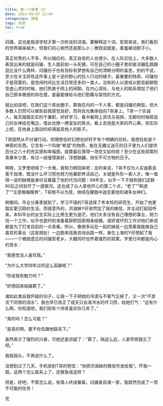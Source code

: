 ```yaml
---
title: 第一个故事（3）
date: 2014-08-07 22:04
categories: 随笔
tags: 杂感
toc: true
---
```

闷骚，这也是我进学校才第一次听说的词语。要解释这个词，宏观来说，我们看到的世界越来越大，但我们的心依然还是那么小；微观说就是，害羞被动胆子小。

真正优秀的人不多，所以相应的，真正自信的人也很少。在人际交往上，大多数人表现出来的就是闷骚，生人面前如一头死猪，可在自己的小圈子里却是活蹦乱跳跟逗比没什么两样。闷骚份子也有目标有梦想有自己的清晰分明的喜恶，别的不说，至少在关注异性这件事上是十足的野心的巨人行动的矮子。最重要的特质，闷骚份子是寂寞的，是空闲时间比生活日常还多的一类人，当有的人以游戏以肥皂剧聊慰空虚心灵的时候，他们热衷于网上的闲聊。在内心深处，与他人的联系增加了他们自己原本微弱的存在感，是最能够给与他们慰藉与愉悦的方式。

就比如说吧，在我们这个屌丝圈子，算我在内的一干人等，都是闷骚的典型。但大多数人仍然可以做到自我感觉良好，而将目光集体投向T哥身上。T哥一个实诚人，每天踏踏实实的干兼职，好好学习，看书看网上资讯与视频，无聊的时候把自己的女神挂在嘴边，借此也撩一撩室友的笑点。看上去他是大家的开心果，但实际上呢，在他身上跳动的却满是其他人的影子。

T哥固然从不付诸行动，但理想也好幻想也好好歹有个明确的目标，我想目标是个神奇的东西，它含有一个叫做“希望”的物质，能在无趣又迷茫的日子里为人们提供百分之八十的充实感和幸福感。就算最后落得一场空又如何呢？至少在这些寂寞的青春年少里，有过一段憧憬美好，浮想联翩，快乐不可方物的日子。

啊呀，又罗里吧嗦了一大堆，我努力掰回来吧：总的来说，T哥不仅为人实诚善良善于自律，既没什么坏习惯也努力地兼职养活自己，关键是外形一表人才。唯一值得一说的缺憾是身份证暴露了他的代沟问题：88年生，似乎一下子就和我们这群90后之间划开了一道银河。这也成了众人拿他开心的第二个点，“老了”“熟透了”“注意晚婚晚育”，T哥倒不以为意，继续在朦胧中迷恋着他的诸多女神们。

转眼间，毕业分离季就到了，学习不错的T哥选择了考本校的研究生，开始了他更踏实更沉稳的生活。而很意外的，洪湖妹Y仔突然加了我的微信，并主动打起招呼来。本科毕业的女生实际上比男生更为迷茫，他们大多没有自己理想的事业，努力找一个工作，似乎也是时刻准备着辞职回家相亲结婚，或好或坏的工作对他们来说都是为了打发目前的一点青春。所以，像很多玩在一起的妹纸一边羡慕我能做自己喜欢的事业（这是胡扯）一边跑来找我咨询出路一样，身在上海的Y仔想起了我——一个被她遗忘的闷骚型老乡。大概同时也怀着强烈的寂寞，字里行间都是内心的苦水：

“我感觉没人喜欢我。”

“为什么大学四年过的这么孤僻呢？”

“你说我有魅力吗？”

“好想回来结婚算了。”

诸如此类自我怀疑的句子，让我一下子把她的冷漠与不客气忘掉了，又一次“不禁流下同情的泪水”。我也早已改正了成天只会泼冷水的坏习惯，给她打气：“这有什么啊，你知道吧，我们班有个帅哥喜欢你几年了。”

“真的吗？怎么可能？”

“是真的啊，要不你去跟他联系下。”

虽然表示了强烈的兴奋，可她还是迟疑了：“算了，隔这么远，人家早把我忘了吧。”

我摇摇头，不再说什么了。

没想到过了几天，手机收到T哥的短信：“快把洪湖妹的微信号发给我”。吓我一跳，这两个怎么联系上了，还猴急成这样？

但是，好吧，不管怎么说，有情人终成眷属，闷骚者自凑一家，我居然完成了一项不可能的任务！

完
